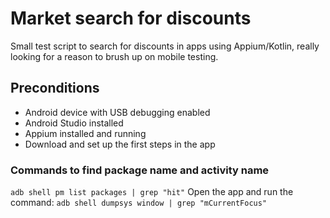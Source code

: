 # Market search for discounts
Small test script to search for discounts in apps using Appium/Kotlin, really looking for a reason to brush up on mobile testing.

## Preconditions
- Android device with USB debugging enabled
- Android Studio installed
- Appium installed and running
- Download and set up the first steps in the app

### Commands to find package name and activity name
`adb shell pm list packages | grep "hit"`
Open the app and run the command:
`adb shell dumpsys window | grep "mCurrentFocus"`
